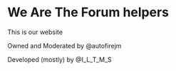 # We Are The Forum helpers
This is our website

Owned and Moderated by @autofirejm<!--Umm, do you really own it? I thought that TFP own it...-->

Developed (mostly) by @I_L_T_M_S
